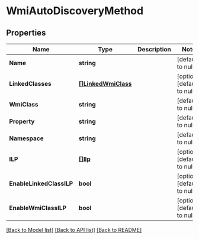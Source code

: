 # WmiAutoDiscoveryMethod

## Properties
Name | Type | Description | Notes
------------ | ------------- | ------------- | -------------
**Name** | **string** |  | [default to null]
**LinkedClasses** | [**[]LinkedWmiClass**](LinkedWmiClass.md) |  | [optional] [default to null]
**WmiClass** | **string** |  | [default to null]
**Property** | **string** |  | [default to null]
**Namespace** | **string** |  | [default to null]
**ILP** | [**[]Ilp**](ILP.md) |  | [optional] [default to null]
**EnableLinkedClassILP** | **bool** |  | [optional] [default to null]
**EnableWmiClassILP** | **bool** |  | [optional] [default to null]

[[Back to Model list]](../README.md#documentation-for-models) [[Back to API list]](../README.md#documentation-for-api-endpoints) [[Back to README]](../README.md)


